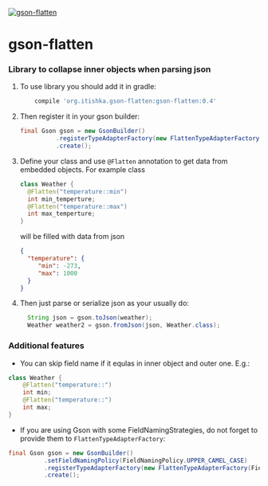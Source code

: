 [ ![gson-flatten](https://api.bintray.com/packages/tishka17/maven/gson-flatten/images/download.svg) ](https://bintray.com/tishka17/maven/gson-flatten/_latestVersion)


# gson-flatten
### Library to collapse inner objects when parsing json

1. To use library you should add it in gradle:
    ```gradle
        compile 'org.itishka.gson-flatten:gson-flatten:0.4'
    ```

2. Then register it in your gson builder:
    ```java
    final Gson gson = new GsonBuilder()
              .registerTypeAdapterFactory(new FlattenTypeAdapterFactory())
              .create();
    ```
3. Define your class and use `@Flatten` annotation to get data from embedded objects. For example class
    ``` java
    class Weather {
      @Flatten("temperature::min")
      int min_temperture;
      @Flatten("temperature::max")
      int max_temperture;
    }
    ```
    will be filled with data from json
    ``` json
    {
      "temperature": {
         "min": -273,
         "max": 1000
      }
    }
    ```

4. Then just parse or serialize json as your usually do:
    ```java
      String json = gson.toJson(weather);
      Weather weather2 = gson.fromJson(json, Weather.class);
    ```

### Additional features
* You can skip field name if it equlas in inner object and outer one. E.g.:
```java
class Weather {
    @Flatten("temperature::")
    int min;
    @Flatten("temperature::")
    int max;
}
```

* If you are using Gson with some FieldNamingStrategies, do not forget to provide them to `FlattenTypeAdapterFactory`:
```java
final Gson gson = new GsonBuilder()
          .setFieldNamingPolicy(FieldNamingPolicy.UPPER_CAMEL_CASE)
          .registerTypeAdapterFactory(new FlattenTypeAdapterFactory(FieldNamingPolicy.UPPER_CAMEL_CASE))
          .create();
```